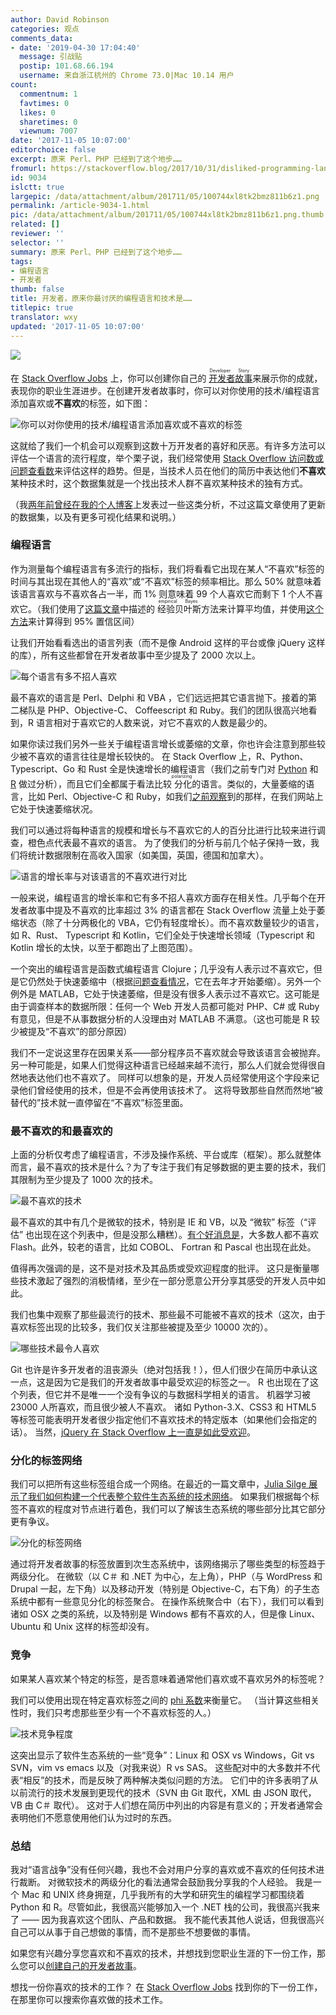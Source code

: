 ```yaml
---
author: David Robinson
categories: 观点
comments_data:
- date: '2019-04-30 17:04:40'
  message: 引战贴
  postip: 101.68.66.194
  username: 来自浙江杭州的 Chrome 73.0|Mac 10.14 用户
count:
  commentnum: 1
  favtimes: 0
  likes: 0
  sharetimes: 0
  viewnum: 7007
date: '2017-11-05 10:07:00'
editorchoice: false
excerpt: 原来 Perl、PHP 已经到了这个地步……
fromurl: https://stackoverflow.blog/2017/10/31/disliked-programming-languages/
id: 9034
islctt: true
largepic: /data/attachment/album/201711/05/100744xl8tk2bmz811b6z1.png
permalink: /article-9034-1.html
pic: /data/attachment/album/201711/05/100744xl8tk2bmz811b6z1.png.thumb.jpg
related: []
reviewer: ''
selector: ''
summary: 原来 Perl、PHP 已经到了这个地步……
tags:
- 编程语言
- 开发者
thumb: false
title: 开发者，原来你最讨厌的编程语言和技术是……
titlepic: true
translator: wxy
updated: '2017-11-05 10:07:00'
---
```


![](/data/attachment/album/201711/05/100744xl8tk2bmz811b6z1.png)


在 [Stack Overflow Jobs](https://stackoverflow.com/jobs) 上，你可以创建你自己的<ruby> <a href="https://stackoverflow.blog/2016/10/11/bye-bye-bullets-the-stack-overflow-developer-story-is-the-new-technical-resume/">  开发者故事 </a> <rp>  （ </rp> <rt>  Developer Story </rt> <rp>  ） </rp></ruby>来展示你的成就，表现你的职业生涯进步。在创建开发者故事时，你可以对你使用的技术/编程语言添加喜欢或**不喜欢**的标签，如下图：


![你可以对你使用的技术/编程语言添加喜欢或不喜欢的标签](/data/attachment/album/201711/05/100746v5am47q5z5fagmqg.png)


这就给了我们一个机会可以观察到这数十万开发者的喜好和厌恶。有许多方法可以评估一个语言的流行程度，举个栗子说，我们经常使用 [Stack Overflow 访问数或问题查看数](/article-8865-1.html)来评估这样的趋势。但是，当技术人员在他们的简历中表达他们**不喜欢**某种技术时，这个数据集就是一个找出技术人群不喜欢某种技术的独有方式。


（我[两年前曾经在我的个人博客](http://varianceexplained.org/r/polarizing-technologies/)上发表过一些这类分析，不过这篇文章使用了更新的数据集，以及有更多可视化结果和说明。）


### 编程语言


作为测量每个编程语言有多流行的指标，我们将看看它出现在某人“不喜欢”标签的时间与其出现在其他人的“喜欢”或“不喜欢”标签的频率相比。那么 50% 就意味着该语言喜欢与不喜欢各占一半，而 1% 则意味着 99 个人喜欢它而剩下 1 个人不喜欢它。（我们使用了[这篇文章](http://varianceexplained.org/r/empirical_bayes_baseball/)中描述的<ruby> 经验贝叶斯 <rp>  （ </rp> <rt>  empirical Bayes </rt> <rp>  ） </rp></ruby>方法来计算平均值，并使用[这个方法](http://varianceexplained.org/r/credible_intervals_baseball/)来计算得到 95% 置信区间）


让我们开始看看选出的语言列表（而不是像 Android 这样的平台或像 jQuery 这样的库），所有这些都曾在开发者故事中至少提及了 2000 次以上。


![每个语言有多不招人喜欢](/data/attachment/album/201711/05/100746zdm37arhal7ktarz.png)


最不喜欢的语言是 Perl、Delphi 和 VBA ，它们远远把其它语言抛下。接着的第二梯队是 PHP、Objective-C、 Coffeescript 和 Ruby。我们的团队很高兴地看到，R 语言相对于喜欢它的人数来说，对它不喜欢的人数是最少的。


如果你读过我们另外一些关于编程语言增长或萎缩的文章，你也许会注意到那些较少被不喜欢的语言往往是增长较快的。 在 Stack Overflow 上，R、Python、Typescript、Go 和 Rust 全是快速增长的编程语言（我们之前专门对 [Python](/article-8865-1.html) 和 [R](https://stackoverflow.blog/2017/10/10/impressive-growth-r/) 做过分析），而且它们全都属于看法比较<ruby> 分化 <rp>  （ </rp> <rt>  polarizing </rt> <rp>  ） </rp></ruby>的语言。类似的，大量萎缩的语言，比如 Perl、Objective-C 和 Ruby，如我们[之前观察](https://stackoverflow.blog/2017/08/01/flash-dead-technologies-might-next/)到的那样，在我们网站上它处于快速萎缩状况。


我们可以通过将每种语言的规模和增长与不喜欢它的人的百分比进行比较来进行调查，橙色点代表最不喜欢的语言。 为了使我们的分析与前几个帖子保持一致，我们将统计数据限制在高收入国家（如美国，英国，德国和加拿大）。


![语言的增长率与对该语言的不喜欢进行对比](/data/attachment/album/201711/05/100748ylwxicsoqc5lxlbs.png)


一般来说，编程语言的增长率和它有多不招人喜欢方面存在相关性。几乎每个在开发者故事中提及不喜欢的比率超过 3% 的语言都在 Stack Overflow 流量上处于萎缩状态（除了十分两极化的 VBA，它仍有轻度增长）。而不喜欢数量较少的语言，如 R、Rust、 Typescript 和 Kotlin，它们全处于快速增长领域（Typescript 和 Kotlin 增长的太快，以至于都跑出了上图范围）。


一个突出的编程语言是函数式编程语言 Clojure；几乎没有人表示过不喜欢它，但是它仍然处于快速萎缩中（根据[问题查看情况](https://insights.stackoverflow.com/trends?tags=clojure)，它在去年才开始萎缩）。另外一个例外是 MATLAB，它处于快速萎缩，但是没有很多人表示过不喜欢它。这可能是由于调查样本的数据所限：任何一个 Web 开发人员都可能对 PHP、C# 或 Ruby 有意见，但是不从事数据分析的人没理由对 MATLAB 不满意。（这也可能是 R 较少被提及“不喜欢”的部分原因）


我们不一定说这里存在因果关系——部分程序员不喜欢就会导致该语言会被抛弃。 另一种可能是，如果人们觉得这种语言已经越来越不流行，那么人们就会觉得很自然地表达他们也不喜欢了。 同样可以想象的是，开发人员经常使用这个字段来记录他们曾经使用的技术，但是不会再使用该技术了。 这将导致那些自然而然地“被替代的”技术就一直停留在“不喜欢”标签里面。


### 最不喜欢的和最喜欢的


上面的分析仅考虑了编程语言，不涉及操作系统、平台或库（框架）。那么就整体而言，最不喜欢的技术是什么？为了专注于我们有足够数据的更主要的技术，我们其限制为至少提及了 1000 次的技术。


![最不喜欢的技术](/data/attachment/album/201711/05/100748zrgpr9vpuav14rv2.png)


最不喜欢的其中有几个是微软的技术，特别是 IE 和 VB，以及 “微软” 标签（“评估” 也出现在这个列表中，但是没那么糟糕）。[有个好消息是](https://stackoverflow.blog/2017/08/01/flash-dead-technologies-might-next/)，大多数人都不喜欢 Flash。此外，较老的语言，比如 COBOL、 Fortran 和 Pascal 也出现在此处。


值得再次强调的是，这不是对技术及其品质或受欢迎程度的批评。 这只是衡量哪些技术激起了强烈的消极情绪，至少在一部分愿意公开分享其感受的开发人员中如此。


我们也集中观察了那些最流行的技术、那些最不可能被不喜欢的技术（这次，由于喜欢标签出现的比较多，我们仅关注那些被提及至少 10000 次的）。


![哪些技术最令人喜欢](/data/attachment/album/201711/05/100749nkhee9m04jme08el.png)


Git 也许是许多开发者的沮丧源头（绝对包括我！），但人们很少在简历中承认这一点，这是因为它是我们的开发者故事中最受欢迎的标签之一。 R 也出现在了这个列表，但它并不是唯一一个没有争议的与数据科学相关的语言。 机器学习被 23000 人所喜欢，而且很少被人不喜欢。 诸如 Python-3.X、CSS3 和 HTML5 等标签可能表明开发者很少指定他们不喜欢技术的特定版本（如果他们会指定的话）。 当然，[jQuery 在 Stack Overflow 上一直是如此受欢迎](http://i.stack.imgur.com/ssRUr.gif)。


### 分化的标签网络


我们可以把所有这些标签组合成一个网络。在最近的一篇文章中，[Julia Silge 展示了我们如何构建一个代表整个软件生态系统的技术网络](https://stackoverflow.blog/2017/10/03/mapping-ecosystems-software-development/)。 如果我们根据每个标签不喜欢的程度对节点进行着色，我们可以了解该生态系统的哪些部分比其它部分更有争议。


![分化的标签网络](/data/attachment/album/201711/05/100751enf9qdfvfrx8ukcu.png)


通过将开发者故事的标签放置到次生态系统中，该网络揭示了哪些类型的标签趋于两级分化。 在微软（以 C＃ 和 .NET 为中心，左上角），PHP（与 WordPress 和 Drupal 一起，左下角）以及移动开发（特别是 Objective-C，右下角）的子生态系统中都有一些意见分化的标签聚合。 在操作系统聚合中（右下），我们可以看到诸如 OSX 之类的系统，以及特别是 Windows 都有不喜欢的人，但是像 Linux、Ubuntu 和 Unix 这样的标签却没有。


### 竞争


如果某人喜欢某个特定的标签，是否意味着通常他们喜欢或不喜欢另外的标签呢？


我们可以使用出现在特定喜欢标签之间的 [phi 系数](https://en.wikipedia.org/wiki/Phi_coefficient)来衡量它。 （当计算这些相关性时，我们只考虑那些至少有一个不喜欢标签的人。）


![技术竞争程度](/data/attachment/album/201711/05/100751r2bbx0arkbxl2qwc.png)


这突出显示了软件生态系统的一些“竞争”：Linux 和 OSX vs Windows，Git vs SVN，vim vs emacs 以及（对我来说）R vs SAS。 这些配对中的大多数并不代表“相反”的技术，而是反映了两种解决类似问题的方法。 它们中的许多表明了从以前流行的技术发展到更现代的技术（SVN 由 Git 取代，XML 由 JSON 取代，VB 由 C＃ 取代）。 这对于人们想在简历中列出的内容是有意义的；开发者通常会表明他们不愿意使用他们认为过时的东西。


### 总结


我对“语言战争”没有任何兴趣，我也不会对用户分享的喜欢或不喜欢的任何技术进行裁断。 对微软技术的两级分化的看法通常会鼓励我分享我的个人经验。 我是一个 Mac 和 UNIX 终身拥趸，几乎我所有的大学和研究生的编程学习都围绕着 Python 和 R。尽管如此，我很高兴能够加入一个 .NET 栈的公司，我很高兴我来了 —— 因为我喜欢这个团队、产品和数据。 我不能代表其他人说话，但我很高兴自己可以从事于自己想做的事情，而不是那些不想要做的事情。


如果您有兴趣分享您喜欢和不喜欢的技术，并想找到您职业生涯的下一份工作，那么您可以[创建自己的开发者故事](http://stackoverflow.com/users/story/join)。


想找一份你喜欢的技术的工作？ 在 [Stack Overflow Jobs](https://stackoverflow.com/jobs) 找到你的下一份工作，在那里你可以搜索你喜欢做的技术工作。